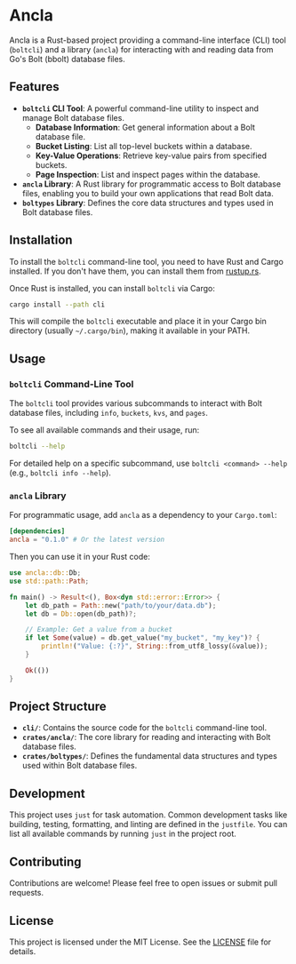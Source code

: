 # Ancla

Ancla is a Rust-based project providing a command-line interface (CLI) tool (`boltcli`) and a library (`ancla`) for interacting with and reading data from Go's Bolt (bbolt) database files.

## Features

* **`boltcli` CLI Tool**: A powerful command-line utility to inspect and manage Bolt database files.
  * **Database Information**: Get general information about a Bolt database file.
  * **Bucket Listing**: List all top-level buckets within a database.
  * **Key-Value Operations**: Retrieve key-value pairs from specified buckets.
  * **Page Inspection**: List and inspect pages within the database.
* **`ancla` Library**: A Rust library for programmatic access to Bolt database files, enabling you to build your own applications that read Bolt data.
* **`boltypes` Library**: Defines the core data structures and types used in Bolt database files.

## Installation

To install the `boltcli` command-line tool, you need to have Rust and Cargo installed. If you don't have them, you can install them from [rustup.rs](https://rustup.rs/).

Once Rust is installed, you can install `boltcli` via Cargo:

```bash
cargo install --path cli
```

This will compile the `boltcli` executable and place it in your Cargo bin directory (usually `~/.cargo/bin`), making it available in your PATH.

## Usage

### `boltcli` Command-Line Tool

The `boltcli` tool provides various subcommands to interact with Bolt database files, including `info`, `buckets`, `kvs`, and `pages`.

To see all available commands and their usage, run:

```bash
boltcli --help
```

For detailed help on a specific subcommand, use `boltcli <command> --help` (e.g., `boltcli info --help`).

### `ancla` Library

For programmatic usage, add `ancla` as a dependency to your `Cargo.toml`:

```toml
[dependencies]
ancla = "0.1.0" # Or the latest version
```

Then you can use it in your Rust code:

```rust
use ancla::db::Db;
use std::path::Path;

fn main() -> Result<(), Box<dyn std::error::Error>> {
    let db_path = Path::new("path/to/your/data.db");
    let db = Db::open(db_path)?;

    // Example: Get a value from a bucket
    if let Some(value) = db.get_value("my_bucket", "my_key")? {
        println!("Value: {:?}", String::from_utf8_lossy(&value));
    }

    Ok(())
}
```

## Project Structure

* **`cli/`**: Contains the source code for the `boltcli` command-line tool.
* **`crates/ancla/`**: The core library for reading and interacting with Bolt database files.
* **`crates/boltypes/`**: Defines the fundamental data structures and types used within Bolt database files.

## Development

This project uses `just` for task automation. Common development tasks like building, testing, formatting, and linting are defined in the `justfile`. You can list all available commands by running `just` in the project root.

## Contributing

Contributions are welcome! Please feel free to open issues or submit pull requests.

## License

This project is licensed under the MIT License. See the [LICENSE](LICENSE) file for details.
